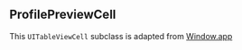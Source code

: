 ##  ProfilePreviewCell

This `UITableViewCell` subclass is adapted from [Window.app](http://windowfasting.app)

